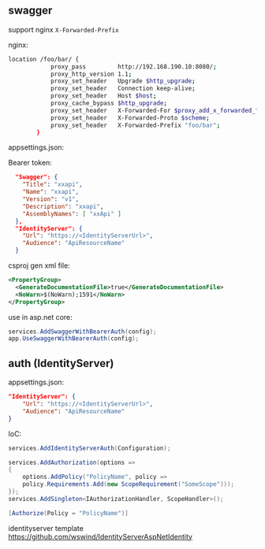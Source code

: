 
## swagger

support nginx `X-Forwarded-Prefix`

nginx:

```bash
location /foo/bar/ {
            proxy_pass         http://192.168.190.10:8080/;
            proxy_http_version 1.1;
            proxy_set_header   Upgrade $http_upgrade;
            proxy_set_header   Connection keep-alive;
            proxy_set_header   Host $host;
            proxy_cache_bypass $http_upgrade;
            proxy_set_header   X-Forwarded-For $proxy_add_x_forwarded_for;
            proxy_set_header   X-Forwarded-Proto $scheme;
            proxy_set_header   X-Forwarded-Prefix "foo/bar";
        } 
```

appsettings.json:


Bearer token:

```json
  "Swagger": {
    "Title": "xxapi",
    "Name": "xxapi",
    "Version": "v1",
    "Description": "xxapi",
    "AssemblyNames": [ "xxApi" ]
  },
  "IdentityServer": {
    "Url": "https://<IdentityServerUrl>",
    "Audience": "ApiResourceName"
  }
```

csproj gen xml file:
```xml
<PropertyGroup>
  <GenerateDocumentationFile>true</GenerateDocumentationFile>
  <NoWarn>$(NoWarn);1591</NoWarn>
</PropertyGroup>
```


use in asp.net core:
```csharp
services.AddSwaggerWithBearerAuth(config);
app.UseSwaggerWithBearerAuth(config);
```


## auth (IdentityServer)


appsettings.json:

```json
"IdentityServer": {
    "Url": "https://<IdentityServerUrl>",
    "Audience": "ApiResourceName"
}
```

IoC:

```csharp
services.AddIdentityServerAuth(Configuration);

services.AddAuthorization(options =>
{
    options.AddPolicy("PolicyName", policy =>
    policy.Requirements.Add(new ScopeRequirement("SomeScope")));
});
services.AddSingleton<IAuthorizationHandler, ScopeHandler>();

[Authorize(Policy = "PolicyName")]
```

identityserver template <https://github.com/wswind/IdentityServerAspNetIdentity>